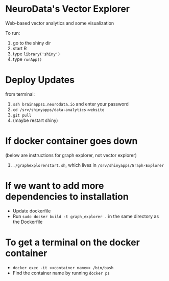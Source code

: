 # NeuroData's Vector Explorer
Web-based vector analytics and some visualization

To run:

1. go to the shiny dir
2. start R
3. type `library('shiny')`
5. type `runApp()`

# Deploy Updates

from terminal:
1. ```ssh brainapps1.neurodata.io``` and enter your password
2. ```cd /srv/shinyapps/data-analytics-website```
3. ```git pull```
4. (maybe restart shiny)

# If docker container goes down

(below are instructions for graph explorer, not vector explorer)

1. ```./graphexplorerstart.sh```, which lives in ```/srv/shinyapps/Graph-Explorer```

# If we want to add more dependencies to installation

- Update dockerfile
- Run ```sudo docker build -t graph_explorer .``` in the same directory as the Dockerfile 

# To get a terminal on the docker container

- ```docker exec -it <<container name>> /bin/bash```
- Find the container name by running ```docker ps```
